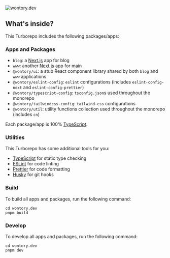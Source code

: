 ![wontory.dev](https://tech-orbit.wontory.dev/api?title=wontory.dev&tech=Turborepo,PNPM,TypeScript,Next.js,Tailwind%20CSS,Hashnode&size=900&duration=30)

## What's inside?

This Turborepo includes the following packages/apps:

### Apps and Packages

- `blog`: a [Next.js](https://nextjs.org/) app for blog
- `www`: another [Next.js](https://nextjs.org/) app for main
- `@wontory/ui`: a stub React component library shared by both `blog` and `www` applications
- `@wontory/eslint-config`: `eslint` configurations (includes `eslint-config-next` and `eslint-config-prettier`)
- `@wontory/typescript-config`: `tsconfig.json`s used throughout the monorepo
- `@wontory/tailwindcss-config`: `tailwind-css` configurations
- `@wontory/util`: utility functions collection used throughout the monorepo (includes `cn`)

Each package/app is 100% [TypeScript](https://www.typescriptlang.org/).

### Utilities

This Turborepo has some additional tools for you:

- [TypeScript](https://www.typescriptlang.org/) for static type checking
- [ESLint](https://eslint.org/) for code linting
- [Prettier](https://prettier.io) for code formatting
- [Husky](https://typicode.github.io/husky/) for git hooks

### Build

To build all apps and packages, run the following command:

```
cd wontory.dev
pnpm build
```

### Develop

To develop all apps and packages, run the following command:

```
cd wontory.dev
pnpm dev
```
